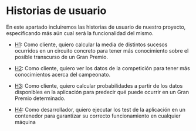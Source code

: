 # Historias de usuario

En este apartado incluiremos las historias de usuario de nuestro proyecto, especificando más aún cual será la funcionalidad del mismo.

- [H1](https://github.com/currobeltran/F1-Predictor/issues/3): Como cliente, quiero calcular la media de distintos sucesos ocurridos en un circuito concreto para tener más conocimiento sobre el posible transcurso de un Gran Premio.

- [H2](https://github.com/currobeltran/F1-Predictor/issues/4): Como cliente, quiero ver los datos de la competición para tener más conocimientos acerca del campeonato.

- [H3](https://github.com/currobeltran/F1-Predictor/issues/5): Como cliente, quiero calcular probabilidades a partir de los datos disponibles en la aplicación para predecir qué puede ocurrir en un Gran Premio determinado.

- [H4](https://github.com/currobeltran/F1-Predictor/issues/55): Como desarrollador, quiero ejecutar los test de la aplicación en un contenedor para garantizar su correcto funcionamiento en cualquier máquina